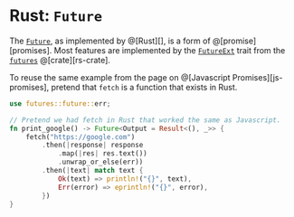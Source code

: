 # Rust: `Future`

The [`Future`][future], as implemented by @[Rust][], is a form of @[promise][promises].
Most features are implemented by the [`FutureExt`][future-ext] trait from the
[`futures`][futures] @[crate][rs-crate].

To reuse the same example from the page on @[Javascript Promises][js-promises], pretend that
`fetch` is a function that exists in Rust.

```rust
use futures::future::err;

// Pretend we had fetch in Rust that worked the same as Javascript.
fn print_google() -> Future<Output = Result<(), _>> {
    fetch("https://google.com")
        .then(|response| response
            .map(|res| res.text())
            .unwrap_or_else(err))
        .then(|text| match text {
            Ok(text) => println!("{}", text),
            Err(error) => eprintln!("{}", error),
        })
}
```

[future]: https://doc.rust-lang.org/std/future/trait.Future.html
[future-ext]: https://docs.rs/futures/0.3.15/futures/future/trait.FutureExt.html
[futures]: https://docs.rs/futures/0.3.15/futures/index.html
